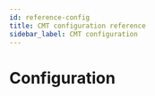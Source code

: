```yaml
---
id: reference-config
title: CMT configuration reference
sidebar_label: CMT configuration
---
```


# Configuration


